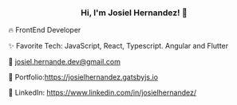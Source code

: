 
<p align="center">
  <!---
  <img src="https://github.com/waldyr/Sublime-Installer/blob/master/sublime_text.png?raw=true" alt="Sublime's custom image"/>
  --->
 <h3 align="center"> Hi, I'm Josiel Hernandez! 👋 </h3>

  🔥 FrontEnd Developer

  ✨ Favorite Tech: JavaScript, React, Typescript. Angular and Flutter
  
  📧 josiel.hernande.dev@gmail.com

  🎨 Portfolio:https://josielhernandez.gatsbyjs.io
  
  💼 LinkedIn: https://www.linkedin.com/in/josielhernandez/
</p>
<!---
JosielHernandezDev/JosielHernandezDev is a ✨ special ✨ repository because its `README.md` (this file) appears on your GitHub profile.
You can click the Preview link to take a look at your changes.
--->
